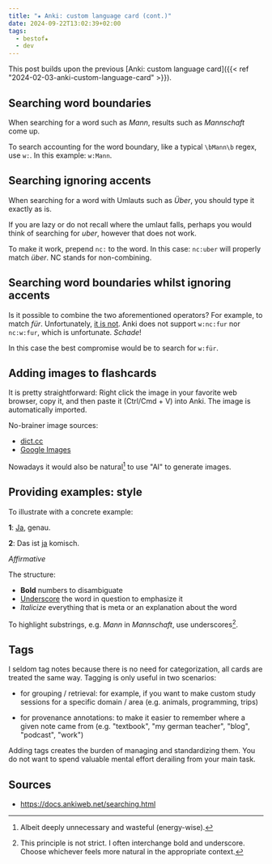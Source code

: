 ```yaml
---
title: "★ Anki: custom language card (cont.)"
date: 2024-09-22T13:02:39+02:00
tags:
  - bestof★
  - dev
---
```


This post builds upon the previous [Anki: custom language card]({{< ref
"2024-02-03-anki-custom-language-card" >}}).


## Searching word boundaries

When searching for a word such as _Mann_, results such as _Mannschaft_ come up.

To search accounting for the word boundary, like a typical `\bMann\b` regex, use
`w:`. In this example: `w:Mann`.

## Searching ignoring accents

When searching for a word with Umlauts such as _Über_, you should type it
exactly as is.

If you are lazy or do not recall where the umlaut falls, perhaps you would think
of searching for _uber_, however that does not work.

To make it work, prepend `nc:` to the word. In this case: `nc:uber` will
properly match _über_. NC stands for non-combining.

## Searching word boundaries **whilst** ignoring accents

Is it possible to combine the two aforementioned operators? For example, to
match _für_. Unfortunately, [it is
not](https://stackoverflow.com/questions/79011851/anki-how-to-match-while-using-both-w-and-nc-simultaneously).
Anki does not support `w:nc:fur` nor `nc:w:fur`, which is unfortunate. _Schade_!

In this case the best compromise would be to search for `w:für`.

## Adding images to flashcards

It is pretty straightforward: Right click the image in your favorite web
browser, copy it, and then paste it (Ctrl/Cmd + V) into Anki. The image is
automatically imported.

No-brainer image sources:

- [dict.cc](https://dict.cc/)
- [Google Images](https://images.google.com/)

Nowadays it would also be natural[^1] to use "AI" to generate images.

## Providing examples: style

To illustrate with a concrete example:

**1**: <u>Ja</u>, genau.

**2**: Das ist <u>ja</u> komisch.

_Affirmative_

The structure:

- **Bold** numbers to disambiguate
- <u>Underscore</u> the word in question to emphasize it
- _Italicize_ everything that is meta or an explanation about the word

To highlight substrings, e.g. _Mann_ in _Mannschaft_, use underscores[^2].

## Tags

I seldom tag notes because there is no need for categorization, all cards are
treated the same way. Tagging is only useful in two scenarios:

- for grouping / retrieval: for example, if you want to make custom study
  sessions for a specific domain / area (e.g. animals, programming, trips)

- for provenance annotations: to make it easier to remember where a given note
  came from (e.g. "textbook", "my german teacher", "blog", "podcast", "work")

Adding tags creates the burden of managing and standardizing them. You do not
want to spend valuable mental effort derailing from your main task.

## Sources

- https://docs.ankiweb.net/searching.html

[^1]: Albeit deeply unnecessary and wasteful (energy-wise).
[^2]: This principle is not strict. I often interchange bold and underscore.
    Choose whichever feels more natural in the appropriate context.
